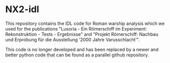 # NX2-idl
This repository contains the IDL code for Roman warship analysis which we used for the publications 
"Lusoria - Ein Römerschiff im Experiment: Rekonstruktion - Tests - Ergebnisse" and
"Projekt Römerschiff: Nachbau und Erprobung für die Ausstellung ’2000 Jahre Varusschlacht’".

This code is no longer developed and has been replaced by a newer and better python code that can be
found as a parallel github repository.
